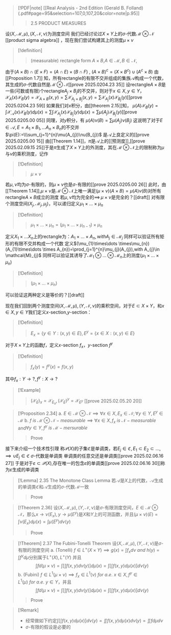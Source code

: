 
> [!PDF|note] [[Real Analysis - 2nd Edition (Gerald B. Folland) (.pdf#page=95&selection=107,0,107,20&color=note|p.95]]
> > 2.5 PRODUCT MEASURES

设$(X,\mathcal{M},\mu),(X,\mathcal{N},\nu)$为测度空间
我们已经讨论过$X\times Y$上的$\sigma$-代数$\mathcal{M}\otimes \mathcal{N}$ [[product sigma algebra]] ，现在我们尝试构建其上的测度$\mu \times \nu$ 
>[!definition] 
>>(measurable) rectangle form $A\times B$,$A\in \mathcal{M},B\in \mathcal{N}$,

由于$(A\times B)\cap(E\times F)=(A\cap E)\times(B\cap F)$      ,    $(A\times B)^c=(X\times B^c)\cup(A^c\times B)$ 
由[[Proposition 1.7]] 知，所有rectangle的有限不交并组成的集族$\mathcal{A}$构成一个代数，其生成的$\sigma$-代数自然是$\mathcal{M}\otimes \mathcal{N}$[[prove 2025.0204.23 35]]
设rectangle$A\times B$是一些(可数或有限)个rectangle$A_{j}\times B_{j}$的不交并，则对于$x\in X, y\in Y$，
$\mathcal{X}_{A}(x)\mathcal{X}_{B}(y)=\mathcal{X}_{A\times B}(x,y)=\sum \mathcal{X}_{A_{j}\times B_{j}}(x,y)=\sum \mathcal{X}_{A_{j}}(x)\mathcal{X}_{B_{j}}(y)$[[prove 2025.0204.23 59]]
如果我们对$x$积分，由[[theorem 2.15]]知，
$\mu(A)\mathcal{X}_{B}(y)=\int \mathcal{X_{A}}(x)\mathcal{X}_{B}(y)d\mu(x)=\sum \int \mathcal{X}_{A_{j}}(x)\mathcal{X}_{B_{j}}(y)d\mu(x)=\sum \mu(A_{j})\mathcal{X}_{B_{j}}(y)$[[prove 2025.0205.00 05]]
同理，对$y$积分，有
$\mu(A)\nu(B)=\sum \mu(A_{j})\nu(B_{j})$
这说明了对于$E\in \mathcal{A},E=A_{1}\times B_{1},\dots A_{n}\times B_{n}$的不交并
$\pi(E):=\\\sum_{j=1}^{n}\mu(A_{j})\nu(B_{j})$
是$\mathcal{A}$上良定义的[[prove 2025.0205.00 15]]
由[[Theorem 1.14]]，$\pi$是$\mathcal{A}$上的[[预测度]],[[prove 2025.02.09.15 25]]于是$\pi$生成了$X\times Y$上的外测度，其在$\mathcal{M}\otimes \mathcal{N}$上的限制称为$\mu$与$\nu$的乘积测度，记作
>[!Definition]
>>$\mu \times \nu$

若$\mu,\nu$均为$\sigma$-有限的，则$\mu \times \nu$也是$\sigma$-有限的[[prove 2025.0205.00 26]]
此时，由[[Theorem 1.14]],$\mu \times \nu$是$\mathcal{M}\otimes \mathcal{N}$上唯一满足$(\mu \times \nu)(A\times B)=\mu(A)\nu(B)$对所有rectangle$A\times B$成立的测度
若$\mu,\nu$均为完全的$\implies\,\mu \times \nu$是完全的？[[draft]]
对有限个测度空间$(X_{j},\mathcal{M}_{j},\mu_{j})$，可以递归定义$\mu_{1}\times\dots \times\mu_{n}$
>[!Definition]
>>$\mu_{1}\times\dots \times \mu_{n}=(\mu_{1}\times\dots \times \mu_{n-1})\times \mu_{n}$

定义$X_{1}\times\dots X_{n}$上的rectangle为：$A_{1}\times\dots \times A_{n},with A_{j}\in \mathcal{M}_{j}$
同样可以验证所有矩形的有限不交并构成一个代数
定义$(\mu_{1}\times\dots \times\mu_{n})(A_{1}\times\dots \times A_{n})=\prod_{j=1}^{n}\mu_{j}(A_{j}),with A_{j}\in \mathcal{M}_{j}$
同样可以验证其诱导了$\mathcal{M}_{1}\otimes\dots \otimes \mathcal{M}_{n}$上的测度$(\mu_{1}\times\dots \times \mu_{n})$
>[!Definition]
>>$(\mu_{1}\times\dots \times \mu_{n})$

可以验证这两种定义是等价的？[[draft]]

现在我们回到两个测度空间$(X,\mathcal{M},\mu),(Y,\mathcal{N},\nu)$的乘积空间，对于$E\subset X\times Y$，和$x\in X,y\in Y$我们定义$x$-section,$y$-section：
>[!Definition]
>>$E_{x}=\left\{ y\in Y:(x,y)\in E \right\},E^{y}=\left\{ x\in X:(x,y)\in E\right\}$

对于$X\times Y$上的函数$f$，定义$x$-section $f_{x}$，$y$-section $f^{y}$
>[!Definition]
>>$f_{x}(y)=f^{y}(x)=f(x,y)$

其中$f_{x}:Y\to?,f^{y}:X\to?$
>[!Example]
>>$(\mathcal{X}_{E})_{x}=\mathcal{X}_{E_{x}},(\mathcal{X}_{E})^{y}=\mathcal{X}_{E^{y}}$
[[prove 2025.02.05.20 20]]

>[!Proposition 2.34]
>a. $E\in \mathcal{M}\otimes \mathcal{N}\implies \forall x\in X,E_{x}\in \mathcal{N};\forall y\in Y,E^{y}\in \mathcal{M}$
>b. $f\ is\ \mathcal{M}\otimes \mathcal{N}-measurable\implies \forall x\in X,f_{x}\ is\ \mathcal{N}-measurable$ and$\forall y\in Y,f^{y}\ is\ \mathcal{M}-mersurable$
>>Prove

接下来介绍一个技术性引理
称$\mathcal{P}(X)$的子集$\mathfrak{C}$是单调类，若$E_{j}\in\mathfrak{C},E_{1}\subset E_{2}\subset\dots,\implies \cup E_{j}\in\mathfrak{C}$
$\sigma$-代数是单调类
单调类的任意交还是单调类[[prove 2025.02.06.16 27]]
于是对于$\varepsilon \subset \mathcal{P}(X)$,存在唯一的包含$\varepsilon$的单调类[[prove 2025.02.06.16 30]]称为$\varepsilon$生成的单调类
>[!Lemma] 2.35 The Monotone Class Lemma
>若$\mathcal{A}$是$X$上的代数，$\mathcal{A}$生成的单调类$\mathfrak{C}$和$\mathcal{A}$生成的$\sigma$-代数$\mathcal{M}$一致
>>Prove

>[!Theorem 2.36]
>设$(X,\mathcal{M},\mu),(Y,\mathcal{N},\nu)$是$\sigma$-有限测度空间，$E\in \mathcal{M}\otimes \mathcal{N}$，那么$x\to \nu(E_{x}),y\to \mu(E^{y})$是$X$和$Y$上的可测函数，并且$(\mu \times \nu)(E)=\int \nu(E_{x})d\mu(x)=\int \mu(E^{y})d\nu(y)$
>>Prove

>[!Theorem] 2.37 The Fubini-Tonelli Theorem
>设$(X,\mathcal{M},\mu),(Y,\mathcal{N},\nu)$是$\sigma$-有限的测度空间
>a. (Tonelli) $f\in L^{+}(X\times Y)\implies g(x)=\int f_{x}d\nu\ and\ h(y)=\int f^{y}d\mu$分别属于$L^{+}(X),L^{+}(Y)$
>并且$$\int fd(\mu \times \nu)=\int\left[\int f(x,y)d\nu(y) \right]d\mu(x)=\int \left[ \int f(x,y)d\mu(x) \right]d\nu(y)$$
>b. (Fubini) $f\in L^{1}(\mu \times \nu)\implies f_{x}\in L^{1}(\nu)\ for\ a.e.\ x\in X,f^{y}\in L^{1}(\mu)\ for\ a.e.\ y\in Y$，并且$$\int fd(\mu \times \nu)=\int\left[\int f(x,y)d\nu(y) \right]d\mu(x)=\int \left[ \int f(x,y)d\mu(x) \right]d\nu(y)$$
>>Prove

>[!Remark]
>* 经常做如下约定$\int \left[ \int f(x,y)d\mu(x) \right]d\nu(y)=\iint f(x,y)d\mu(x)d\nu(y)=\iint fd\mu d\nu$
>* $\sigma$-有限的假设是必要的




